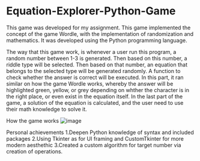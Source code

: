 # Equation-Explorer-Python-Game
This game was developed for my assignment. This game implemented the concept of the game Wordle, with the implementation of randomization and mathematics. It was developed using the Python programming language.

The way that this game work, is whenever a user run this program, a random number between 1-3 is generated. Then based on this number, a riddle type will be selected. Then based on that number, an equation that belongs to the selected type will be generated randomly. A function to check whether the answer is correct will be executed. In this part, it ran similar on how the game Wordle works, whereby the answer will be highlighted green, yellow, or grey depending on whther the character is in the right place, or even exist in the equation itself. In the last part of the game, a solution of the equation is calculated, and the user need to use their math knowledge to solve it. 

How the game works
![image](https://github.com/toyota-hilux/Equation-Explorer-Python-Game/assets/95149044/1446b3d6-212b-44d5-a00f-22feea347eef)

Personal achievements
  1.Deepen Python knowledge of syntax and included packages
  2.Using Tkinter as for UI framing and CustomTkinter for more modern aesthethic
  3.Created a custom algorithm for target number via creation of operations.
